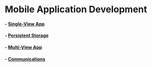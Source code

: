 # Mobile Application Development

#### - [Single-View App](https://youtu.be/d8LtsLtKCm4)

#### - [Persistent Storage]()

#### - [Multi-View App]()

#### - [Communications]()
